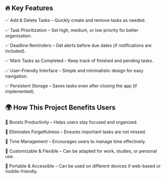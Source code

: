 ## 🔥 Key Features

✅ Add & Delete Tasks – Quickly create and remove tasks as needed.

✅ Task Prioritization – Set high, medium, or low priority for better organization.

✅ Deadline Reminders – Get alerts before due dates (if notifications are included).

✅ Mark Tasks as Completed – Keep track of finished and pending tasks.

✅ User-Friendly Interface – Simple and minimalistic design for easy navigation.

✅ Persistent Storage – Saves tasks even after closing the app (if implemented).


## 🌍 How This Project Benefits Users

📝 Boosts Productivity – Helps users stay focused and organized.

📝 Eliminates Forgetfulness – Ensures important tasks are not missed.

📝 Time Management – Encourages users to manage time effectively.

📝 Customizable & Flexible – Can be adapted for work, studies, or personal use.

📝 Portable & Accessible – Can be used on different devices if web-based or mobile-friendly.
